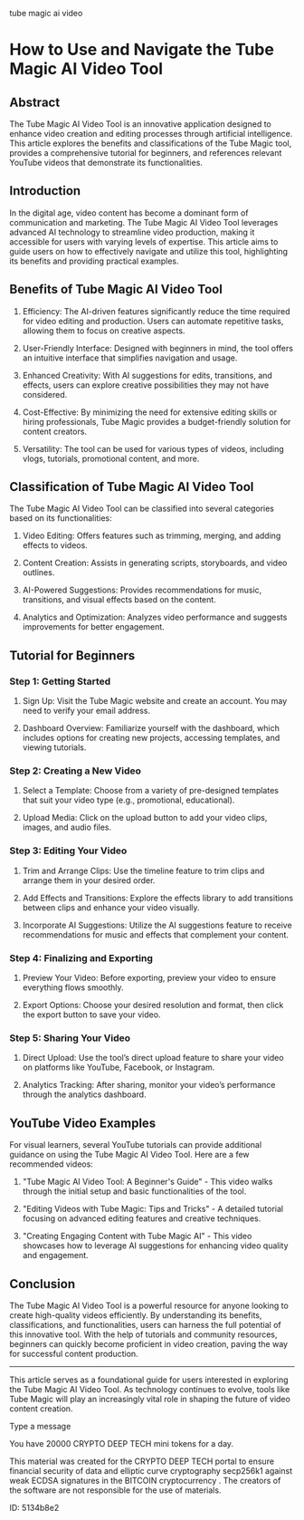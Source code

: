 tube magic ai video
# How to Use and Navigate the Tube Magic AI Video Tool



## Abstract



The Tube Magic AI Video Tool is an innovative application designed to enhance video creation and editing processes through artificial intelligence. This article explores the benefits and classifications of the Tube Magic tool, provides a comprehensive tutorial for beginners, and references relevant YouTube videos that demonstrate its functionalities.



## Introduction



In the digital age, video content has become a dominant form of communication and marketing. The Tube Magic AI Video Tool leverages advanced AI technology to streamline video production, making it accessible for users with varying levels of expertise. This article aims to guide users on how to effectively navigate and utilize this tool, highlighting its benefits and providing practical examples.



## Benefits of Tube Magic AI Video Tool



1. Efficiency: The AI-driven features significantly reduce the time required for video editing and production. Users can automate repetitive tasks, allowing them to focus on creative aspects.



2. User-Friendly Interface: Designed with beginners in mind, the tool offers an intuitive interface that simplifies navigation and usage.



3. Enhanced Creativity: With AI suggestions for edits, transitions, and effects, users can explore creative possibilities they may not have considered.



4. Cost-Effective: By minimizing the need for extensive editing skills or hiring professionals, Tube Magic provides a budget-friendly solution for content creators.



5. Versatility: The tool can be used for various types of videos, including vlogs, tutorials, promotional content, and more.



## Classification of Tube Magic AI Video Tool



The Tube Magic AI Video Tool can be classified into several categories based on its functionalities:



1. Video Editing: Offers features such as trimming, merging, and adding effects to videos.

2. Content Creation: Assists in generating scripts, storyboards, and video outlines.

3. AI-Powered Suggestions: Provides recommendations for music, transitions, and visual effects based on the content.

4. Analytics and Optimization: Analyzes video performance and suggests improvements for better engagement.



## Tutorial for Beginners



### Step 1: Getting Started



1. Sign Up: Visit the Tube Magic website and create an account. You may need to verify your email address.

2. Dashboard Overview: Familiarize yourself with the dashboard, which includes options for creating new projects, accessing templates, and viewing tutorials.



### Step 2: Creating a New Video



1. Select a Template: Choose from a variety of pre-designed templates that suit your video type (e.g., promotional, educational).

2. Upload Media: Click on the upload button to add your video clips, images, and audio files.



### Step 3: Editing Your Video



1. Trim and Arrange Clips: Use the timeline feature to trim clips and arrange them in your desired order.

2. Add Effects and Transitions: Explore the effects library to add transitions between clips and enhance your video visually.

3. Incorporate AI Suggestions: Utilize the AI suggestions feature to receive recommendations for music and effects that complement your content.



### Step 4: Finalizing and Exporting



1. Preview Your Video: Before exporting, preview your video to ensure everything flows smoothly.

2. Export Options: Choose your desired resolution and format, then click the export button to save your video.



### Step 5: Sharing Your Video



1. Direct Upload: Use the tool’s direct upload feature to share your video on platforms like YouTube, Facebook, or Instagram.

2. Analytics Tracking: After sharing, monitor your video’s performance through the analytics dashboard.



## YouTube Video Examples



For visual learners, several YouTube tutorials can provide additional guidance on using the Tube Magic AI Video Tool. Here are a few recommended videos:



1. "Tube Magic AI Video Tool: A Beginner's Guide" - This video walks through the initial setup and basic functionalities of the tool.

2. "Editing Videos with Tube Magic: Tips and Tricks" - A detailed tutorial focusing on advanced editing features and creative techniques.

3. "Creating Engaging Content with Tube Magic AI" - This video showcases how to leverage AI suggestions for enhancing video quality and engagement.



## Conclusion



The Tube Magic AI Video Tool is a powerful resource for anyone looking to create high-quality videos efficiently. By understanding its benefits, classifications, and functionalities, users can harness the full potential of this innovative tool. With the help of tutorials and community resources, beginners can quickly become proficient in video creation, paving the way for successful content production.



---



This article serves as a foundational guide for users interested in exploring the Tube Magic AI Video Tool. As technology continues to evolve, tools like Tube Magic will play an increasingly vital role in shaping the future of video content creation.



Type a message

You have 20000 CRYPTO DEEP TECH mini tokens for a day.


This material was created for the  CRYPTO DEEP TECH portal  to ensure financial security of data and elliptic curve cryptography  secp256k1 against weak ECDSA  signatures   in the  BITCOIN cryptocurrency . The creators of the software are not responsible for the use of materials.

 ID: 5134b8e2
